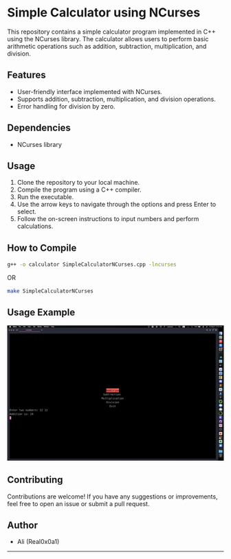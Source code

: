 # Simple Calculator using NCurses

This repository contains a simple calculator program implemented in C++ using the NCurses library. The calculator allows users to perform basic arithmetic operations such as addition, subtraction, multiplication, and division.

## Features

- User-friendly interface implemented with NCurses.
- Supports addition, subtraction, multiplication, and division operations.
- Error handling for division by zero.

## Dependencies

- NCurses library

## Usage

1. Clone the repository to your local machine.
2. Compile the program using a C++ compiler.
3. Run the executable.
4. Use the arrow keys to navigate through the options and press Enter to select.
5. Follow the on-screen instructions to input numbers and perform calculations.

## How to Compile

```bash
g++ -o calculator SimpleCalculatorNCurses.cpp -lncurses
```

OR

```bash
make SimpleCalculatorNCurses
```

## Usage Example

![Calculator Screenshot](screenshot.png)

## Contributing

Contributions are welcome! If you have any suggestions or improvements, feel free to open an issue or submit a pull request.


## Author

- Ali (Real0x0a1)

---
```
